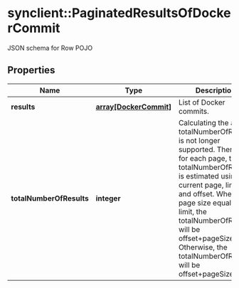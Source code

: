 # synclient::PaginatedResultsOfDockerCommit

JSON schema for Row POJO
## Properties
Name | Type | Description | Notes
------------ | ------------- | ------------- | -------------
**results** | [**array[DockerCommit]**](DockerCommit.md) | List of Docker commits. | [optional] 
**totalNumberOfResults** | **integer** | Calculating the actual totalNumberOfResults is not longer supported. Therefore, for each page, the totalNumberOfResults is estimated using the current page, limit, and offset. When the page size equals the limit, the totalNumberOfResults will be offset+pageSize+ 1. Otherwise, the totalNumberOfResults will be offset+pageSize.  | [optional] 


